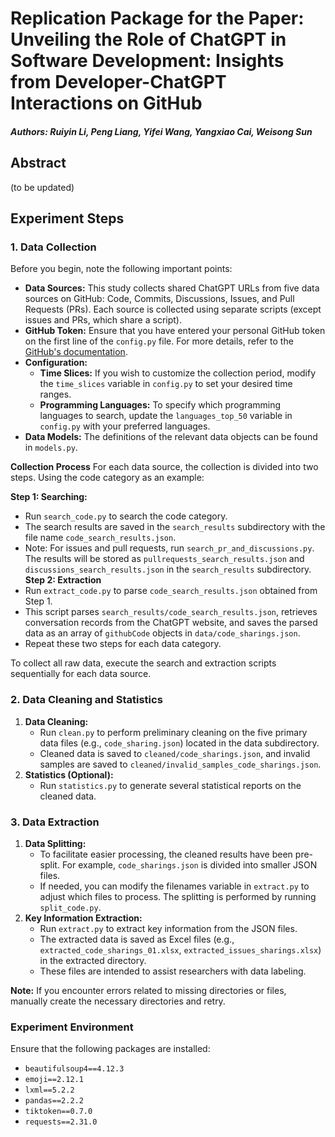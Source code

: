 # Replication Package for the Paper: Unveiling the Role of ChatGPT in Software Development: Insights from Developer-ChatGPT Interactions on GitHub

##### Authors: Ruiyin Li, Peng Liang, Yifei Wang, Yangxiao Cai, Weisong Sun

## Abstract
(to be updated)

## Experiment Steps
### 1. Data Collection
Before you begin, note the following important points:

* **Data Sources:** This study collects shared ChatGPT URLs from five data sources on GitHub: Code, Commits, Discussions, Issues, and Pull Requests (PRs). Each source is collected using separate scripts (except issues and PRs, which share a script).
* **GitHub Token:** Ensure that you have entered your personal GitHub token on the first line of the `config.py` file. For more details, refer to the [GitHub's documentation](https://docs.github.com/en/authentication/keeping-your-account-and-data-secure/managing-your-personal-access-tokens).
* **Configuration:**
    * **Time Slices:** If you wish to customize the collection period, modify the `time_slices` variable in `config.py` to set your desired time ranges.
    * **Programming Languages:** To specify which programming languages to search, update the `languages_top_50` variable in `config.py` with your preferred languages.
* **Data Models:** The definitions of the relevant data objects can be found in `models.py`.

**Collection Process**
For each data source, the collection is divided into two steps. Using the code category as an example:

**Step 1: Searching:**
   * Run `search_code.py` to search the code category.
   * The search results are saved in the `search_results` subdirectory with the file name `code_search_results.json`.
   * Note: For issues and pull requests, run `search_pr_and_discussions.py`. The results will be stored as `pullrequests_search_results.json` and `discussions_search_results.json` in the `search_results` subdirectory.
**Step 2: Extraction**
   * Run `extract_code.py` to parse `code_search_results.json` obtained from Step 1.
   * This script parses `search_results/code_search_results.json`, retrieves conversation records from the ChatGPT website, and saves the parsed data as an array of `githubCode` objects in `data/code_sharings.json`.
   * Repeat these two steps for each data category.

To collect all raw data, execute the search and extraction scripts sequentially for each data source.

### 2. Data Cleaning and Statistics
1. **Data Cleaning:**
    * Run `clean.py` to perform preliminary cleaning on the five primary data files (e.g., `code_sharing.json`) located in the data subdirectory.
    * Cleaned data is saved to `cleaned/code_sharings.json`, and invalid samples are saved to `cleaned/invalid_samples_code_sharings.json`.
2. **Statistics (Optional):**
    * Run `statistics.py` to generate several statistical reports on the cleaned data.

### 3. Data Extraction
1.  **Data Splitting:**
    * To facilitate easier processing, the cleaned results have been pre-split. For example, `code_sharings.json` is divided into smaller JSON files.
    * If needed, you can modify the filenames variable in `extract.py` to adjust which files to process. The splitting is performed by running `split_code.py`.
2.  **Key Information Extraction:**
    * Run `extract.py` to extract key information from the JSON files.
    * The extracted data is saved as Excel files (e.g., `extracted_code_sharings_01.xlsx`, `extracted_issues_sharings.xlsx`) in the extracted directory.
    * These files are intended to assist researchers with data labeling.

**Note:** If you encounter errors related to missing directories or files, manually create the necessary directories and retry.

### Experiment Environment
Ensure that the following packages are installed:
* `beautifulsoup4==4.12.3`
* `emoji==2.12.1`
* `lxml==5.2.2`
* `pandas==2.2.2`
* `tiktoken==0.7.0`
* `requests==2.31.0`


